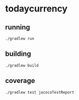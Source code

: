 # todaycurrency
## running

    ./gradlew run

## building

    ./gradlew build

## coverage

    ./gradlew test jacocoTestReport
